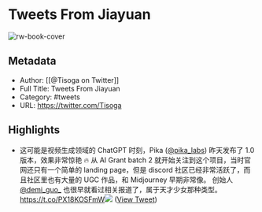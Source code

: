 # Tweets From Jiayuan

![rw-book-cover](https://pbs.twimg.com/profile_images/1795533516454924288/m8rmmiNs.jpg)

## Metadata
- Author: [[@Tisoga on Twitter]]
- Full Title: Tweets From Jiayuan
- Category: #tweets
- URL: https://twitter.com/Tisoga

## Highlights
- 这可能是视频生成领域的 ChatGPT 时刻，Pika (<a href="https://twitter.com/pika_labs">@pika_labs</a>) 昨天发布了 1.0 版本，效果非常惊艳 🔥
  从 AI Grant batch 2 就开始关注到这个项目，当时官网还只有一个简单的 landing page，但是 discord 社区已经非常活跃了，而且社区里也有大量的 UGC 作品，和 Midjourney 早期非常像。
  创始人 <a href="https://twitter.com/demi_guo_">@demi_guo_</a> 也很早就看过相关报道了，属于天才少女那种类型。
  https://t.co/PX18KOSFmW<img src='https://pbs.twimg.com/media/GAE8_6SaEAAOIsm.jpg'/> ([View Tweet](https://twitter.com/Tisoga/status/1729731150460109256))
